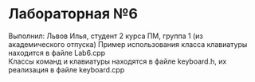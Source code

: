 # Лабораторная №6
Выполнил: Львов Илья, студент 2 курса ПМ, группа 1 (из академического отпуска)
Пример использования класса клавиатуры находится в файле Lab6.cpp\
Классы команд и клавиатуры находятся в файле keyboard.h, их реализация в файле keyboard.cpp